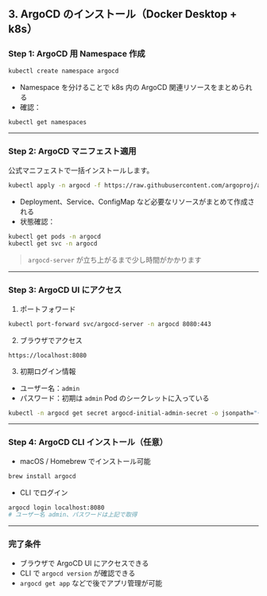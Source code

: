## 3. ArgoCD のインストール（Docker Desktop + k8s）

### Step 1: ArgoCD 用 Namespace 作成

```bash
kubectl create namespace argocd
```

* Namespace を分けることで k8s 内の ArgoCD 関連リソースをまとめられる
* 確認：

```bash
kubectl get namespaces
```

---

### Step 2: ArgoCD マニフェスト適用

公式マニフェストで一括インストールします。

```bash
kubectl apply -n argocd -f https://raw.githubusercontent.com/argoproj/argo-cd/stable/manifests/install.yaml
```

* Deployment、Service、ConfigMap など必要なリソースがまとめて作成される
* 状態確認：

```bash
kubectl get pods -n argocd
kubectl get svc -n argocd
```

> `argocd-server` が立ち上がるまで少し時間がかかります

---

### Step 3: ArgoCD UI にアクセス

1. ポートフォワード

```bash
kubectl port-forward svc/argocd-server -n argocd 8080:443
```

2. ブラウザでアクセス

```
https://localhost:8080
```

3. 初期ログイン情報

* ユーザー名：`admin`
* パスワード：初期は `admin` Pod のシークレットに入っている

```bash
kubectl -n argocd get secret argocd-initial-admin-secret -o jsonpath="{.data.password}" | base64 -d; echo
```

---

### Step 4: ArgoCD CLI インストール（任意）

* macOS / Homebrew でインストール可能

```bash
brew install argocd
```

* CLI でログイン

```bash
argocd login localhost:8080
# ユーザー名 admin、パスワードは上記で取得
```

---

### 完了条件

* ブラウザで ArgoCD UI にアクセスできる
* CLI で `argocd version` が確認できる
* `argocd get app` などで後でアプリ管理が可能

